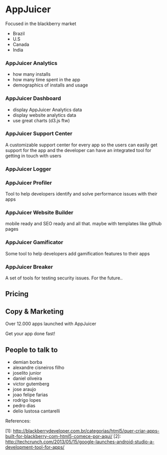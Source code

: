 # AppJuicer

Focused in the blackberry market

* Brazil
* U.S
* Canada
* India

### AppJuicer Analytics

* how many installs
* how many time spent in the app
* demographics of installs and usage

### AppJuicer Dashboard

* display AppJuicer Analytics data
* display website analytics data
* use great charts (d3.js ftw)

### AppJuicer Support Center

A customizable support center for every app so the users can easily get support
for the app and the developer can have an integrated tool for getting in touch with users

### AppJuicer Logger

### AppJuicer Profiler

Tool to help developers identify and solve performance issues with their apps

### AppJuicer Website Builder

mobile ready and SEO ready and all that. maybe with templates like github pages

### AppJuicer Gamificator

Some tool to help developers add gamification features to their apps

### AppJuicer Breaker

A set of tools for testing security issues. For the future..

## Pricing

## Copy & Marketing

Over 12.000 apps launched with AppJuicer

Get your app done fast!

## People to talk to

* demian borba
* alexandre cisneiros filho
* joselito junior
* daniel oliveira
* victor gutemberg
* jose araujo
* joao felipe farias
* rodrigo lopes
* pedro dias
* delio lustosa cantarelli

References:

[1]\: http://blackberrydeveloper.com.br/categorias/html5/quer-criar-apps-built-for-blackberry-com-html5-comece-por-aqui/
[2]\: http://techcrunch.com/2013/05/15/google-launches-android-studio-a-development-tool-for-apps/